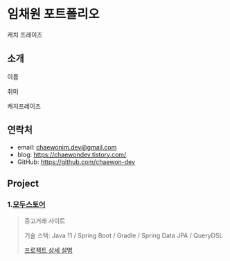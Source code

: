 # 임채원 포트폴리오

캐치 프레이즈

## 소개

이름

취미 

캐치프레이즈



## 연락처

- email: chaewonim.dev@gmail.com
- blog: https://chaewondev.tistory.com/
- GitHub: https://github.com/chaewon-dev

## Project

### 1.[모두스토어](https://github.com/chaewon-dev/modustore)

> 중고거래 사이트
> 
> 기술 스택:
> Java 11 / Spring Boot / Gradle / Spring Data JPA / QueryDSL
>
> [프로젝트 상세 설명](https://github.com/chaewon-dev/modustore)













